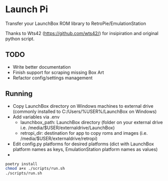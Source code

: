 # Launch Pi
Transfer your LaunchBox ROM library to RetroPie/EmulationStation

Thanks to Wts42 (https://github.com/wts42/) for insipiration and original python script.

## TODO
- Write better documentation
- Finish support for scraping missing Box Art
- Refactor config/settings management

## Running
- Copy LaunchBox directory on Windows machines to external drive (commonly installed to C:/Users/%USER%/LaunchBox on Windows)
- Add variables via .env
  - launchbox_path: LaunchBox directory (folder on your external drive i.e. /media/$USER/externaldrive/LaunchBox)
  - retropi_dir: destination for app to copy roms and images (i.e. /media/$USER/externaldrive/retropi)
- Edit config.py platforms for desired platforms (dict with LaunchBox platform names as keys, EmulationStation platform names as values)
- 
```bash
poetry install
chmod a+x ./scripts/run.sh
./scripts/run.sh
```